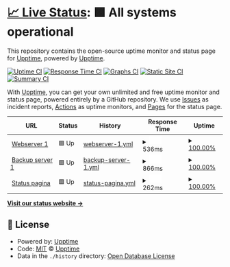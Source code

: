 # [📈 Live Status](https://status.jvis.nl): <!--live status--> **🟩 All systems operational**

This repository contains the open-source uptime monitor and status page for [Upptime](https://upptime.js.org), powered by [Upptime](https://github.com/upptime/upptime).

[![Uptime CI](https://github.com/jvinternetsolutions/status/workflows/Uptime%20CI/badge.svg)](https://github.com/jvinternetsolutions/status/actions?query=workflow%3A%22Uptime+CI%22)
[![Response Time CI](https://github.com/jvinternetsolutions/status/workflows/Response%20Time%20CI/badge.svg)](https://github.com/jvinternetsolutions/status/actions?query=workflow%3A%22Response+Time+CI%22)
[![Graphs CI](https://github.com/jvinternetsolutions/status/workflows/Graphs%20CI/badge.svg)](https://github.com/jvinternetsolutions/status/actions?query=workflow%3A%22Graphs+CI%22)
[![Static Site CI](https://github.com/jvinternetsolutions/status/workflows/Static%20Site%20CI/badge.svg)](https://github.com/jvinternetsolutions/status/actions?query=workflow%3A%22Static+Site+CI%22)
[![Summary CI](https://github.com/jvinternetsolutions/status/workflows/Summary%20CI/badge.svg)](https://github.com/jvinternetsolutions/status/actions?query=workflow%3A%22Summary+CI%22)

With [Upptime](https://upptime.js.org), you can get your own unlimited and free uptime monitor and status page, powered entirely by a GitHub repository. We use [Issues](https://github.com/upptime/upptime/issues) as incident reports, [Actions](https://github.com/jvinternetsolutions/status/actions) as uptime monitors, and [Pages](https://status.jvis.nl) for the status page.

<!--start: status pages-->
<!-- This summary is generated by Upptime (https://github.com/upptime/upptime) -->
<!-- Do not edit this manually, your changes will be overwritten -->
<!-- prettier-ignore -->
| URL | Status | History | Response Time | Uptime |
| --- | ------ | ------- | ------------- | ------ |
| <img alt="" src="https://favicons.githubusercontent.com/srv01.jvis.nl" height="13"> [Webserver 1](https://srv01.jvis.nl) | 🟩 Up | [webserver-1.yml](https://github.com/jvinternetsolutions/status/commits/HEAD/history/webserver-1.yml) | <details><summary><img alt="Response time graph" src="./graphs/webserver-1/response-time-week.png" height="20"> 536ms</summary><br><a href="https://status.jvis.nl/history/webserver-1"><img alt="Response time 536" src="https://img.shields.io/endpoint?url=https%3A%2F%2Fraw.githubusercontent.com%2Fjvinternetsolutions%2Fstatus%2FHEAD%2Fapi%2Fwebserver-1%2Fresponse-time.json"></a><br><a href="https://status.jvis.nl/history/webserver-1"><img alt="24-hour response time 536" src="https://img.shields.io/endpoint?url=https%3A%2F%2Fraw.githubusercontent.com%2Fjvinternetsolutions%2Fstatus%2FHEAD%2Fapi%2Fwebserver-1%2Fresponse-time-day.json"></a><br><a href="https://status.jvis.nl/history/webserver-1"><img alt="7-day response time 536" src="https://img.shields.io/endpoint?url=https%3A%2F%2Fraw.githubusercontent.com%2Fjvinternetsolutions%2Fstatus%2FHEAD%2Fapi%2Fwebserver-1%2Fresponse-time-week.json"></a><br><a href="https://status.jvis.nl/history/webserver-1"><img alt="30-day response time 536" src="https://img.shields.io/endpoint?url=https%3A%2F%2Fraw.githubusercontent.com%2Fjvinternetsolutions%2Fstatus%2FHEAD%2Fapi%2Fwebserver-1%2Fresponse-time-month.json"></a><br><a href="https://status.jvis.nl/history/webserver-1"><img alt="1-year response time 536" src="https://img.shields.io/endpoint?url=https%3A%2F%2Fraw.githubusercontent.com%2Fjvinternetsolutions%2Fstatus%2FHEAD%2Fapi%2Fwebserver-1%2Fresponse-time-year.json"></a></details> | <details><summary><a href="https://status.jvis.nl/history/webserver-1">100.00%</a></summary><a href="https://status.jvis.nl/history/webserver-1"><img alt="All-time uptime 100.00%" src="https://img.shields.io/endpoint?url=https%3A%2F%2Fraw.githubusercontent.com%2Fjvinternetsolutions%2Fstatus%2FHEAD%2Fapi%2Fwebserver-1%2Fuptime.json"></a><br><a href="https://status.jvis.nl/history/webserver-1"><img alt="24-hour uptime 100.00%" src="https://img.shields.io/endpoint?url=https%3A%2F%2Fraw.githubusercontent.com%2Fjvinternetsolutions%2Fstatus%2FHEAD%2Fapi%2Fwebserver-1%2Fuptime-day.json"></a><br><a href="https://status.jvis.nl/history/webserver-1"><img alt="7-day uptime 100.00%" src="https://img.shields.io/endpoint?url=https%3A%2F%2Fraw.githubusercontent.com%2Fjvinternetsolutions%2Fstatus%2FHEAD%2Fapi%2Fwebserver-1%2Fuptime-week.json"></a><br><a href="https://status.jvis.nl/history/webserver-1"><img alt="30-day uptime 100.00%" src="https://img.shields.io/endpoint?url=https%3A%2F%2Fraw.githubusercontent.com%2Fjvinternetsolutions%2Fstatus%2FHEAD%2Fapi%2Fwebserver-1%2Fuptime-month.json"></a><br><a href="https://status.jvis.nl/history/webserver-1"><img alt="1-year uptime 100.00%" src="https://img.shields.io/endpoint?url=https%3A%2F%2Fraw.githubusercontent.com%2Fjvinternetsolutions%2Fstatus%2FHEAD%2Fapi%2Fwebserver-1%2Fuptime-year.json"></a></details>
| <img alt="" src="https://favicons.githubusercontent.com/s3.eu-central-1.wasabisys.com" height="13"> [Backup server 1](https://s3.eu-central-1.wasabisys.com) | 🟩 Up | [backup-server-1.yml](https://github.com/jvinternetsolutions/status/commits/HEAD/history/backup-server-1.yml) | <details><summary><img alt="Response time graph" src="./graphs/backup-server-1/response-time-week.png" height="20"> 866ms</summary><br><a href="https://status.jvis.nl/history/backup-server-1"><img alt="Response time 866" src="https://img.shields.io/endpoint?url=https%3A%2F%2Fraw.githubusercontent.com%2Fjvinternetsolutions%2Fstatus%2FHEAD%2Fapi%2Fbackup-server-1%2Fresponse-time.json"></a><br><a href="https://status.jvis.nl/history/backup-server-1"><img alt="24-hour response time 866" src="https://img.shields.io/endpoint?url=https%3A%2F%2Fraw.githubusercontent.com%2Fjvinternetsolutions%2Fstatus%2FHEAD%2Fapi%2Fbackup-server-1%2Fresponse-time-day.json"></a><br><a href="https://status.jvis.nl/history/backup-server-1"><img alt="7-day response time 866" src="https://img.shields.io/endpoint?url=https%3A%2F%2Fraw.githubusercontent.com%2Fjvinternetsolutions%2Fstatus%2FHEAD%2Fapi%2Fbackup-server-1%2Fresponse-time-week.json"></a><br><a href="https://status.jvis.nl/history/backup-server-1"><img alt="30-day response time 866" src="https://img.shields.io/endpoint?url=https%3A%2F%2Fraw.githubusercontent.com%2Fjvinternetsolutions%2Fstatus%2FHEAD%2Fapi%2Fbackup-server-1%2Fresponse-time-month.json"></a><br><a href="https://status.jvis.nl/history/backup-server-1"><img alt="1-year response time 866" src="https://img.shields.io/endpoint?url=https%3A%2F%2Fraw.githubusercontent.com%2Fjvinternetsolutions%2Fstatus%2FHEAD%2Fapi%2Fbackup-server-1%2Fresponse-time-year.json"></a></details> | <details><summary><a href="https://status.jvis.nl/history/backup-server-1">100.00%</a></summary><a href="https://status.jvis.nl/history/backup-server-1"><img alt="All-time uptime 100.00%" src="https://img.shields.io/endpoint?url=https%3A%2F%2Fraw.githubusercontent.com%2Fjvinternetsolutions%2Fstatus%2FHEAD%2Fapi%2Fbackup-server-1%2Fuptime.json"></a><br><a href="https://status.jvis.nl/history/backup-server-1"><img alt="24-hour uptime 100.00%" src="https://img.shields.io/endpoint?url=https%3A%2F%2Fraw.githubusercontent.com%2Fjvinternetsolutions%2Fstatus%2FHEAD%2Fapi%2Fbackup-server-1%2Fuptime-day.json"></a><br><a href="https://status.jvis.nl/history/backup-server-1"><img alt="7-day uptime 100.00%" src="https://img.shields.io/endpoint?url=https%3A%2F%2Fraw.githubusercontent.com%2Fjvinternetsolutions%2Fstatus%2FHEAD%2Fapi%2Fbackup-server-1%2Fuptime-week.json"></a><br><a href="https://status.jvis.nl/history/backup-server-1"><img alt="30-day uptime 100.00%" src="https://img.shields.io/endpoint?url=https%3A%2F%2Fraw.githubusercontent.com%2Fjvinternetsolutions%2Fstatus%2FHEAD%2Fapi%2Fbackup-server-1%2Fuptime-month.json"></a><br><a href="https://status.jvis.nl/history/backup-server-1"><img alt="1-year uptime 100.00%" src="https://img.shields.io/endpoint?url=https%3A%2F%2Fraw.githubusercontent.com%2Fjvinternetsolutions%2Fstatus%2FHEAD%2Fapi%2Fbackup-server-1%2Fuptime-year.json"></a></details>
| <img alt="" src="https://favicons.githubusercontent.com/status.jvis.nl" height="13"> [Status pagina](https://status.jvis.nl) | 🟩 Up | [status-pagina.yml](https://github.com/jvinternetsolutions/status/commits/HEAD/history/status-pagina.yml) | <details><summary><img alt="Response time graph" src="./graphs/status-pagina/response-time-week.png" height="20"> 262ms</summary><br><a href="https://status.jvis.nl/history/status-pagina"><img alt="Response time 262" src="https://img.shields.io/endpoint?url=https%3A%2F%2Fraw.githubusercontent.com%2Fjvinternetsolutions%2Fstatus%2FHEAD%2Fapi%2Fstatus-pagina%2Fresponse-time.json"></a><br><a href="https://status.jvis.nl/history/status-pagina"><img alt="24-hour response time 262" src="https://img.shields.io/endpoint?url=https%3A%2F%2Fraw.githubusercontent.com%2Fjvinternetsolutions%2Fstatus%2FHEAD%2Fapi%2Fstatus-pagina%2Fresponse-time-day.json"></a><br><a href="https://status.jvis.nl/history/status-pagina"><img alt="7-day response time 262" src="https://img.shields.io/endpoint?url=https%3A%2F%2Fraw.githubusercontent.com%2Fjvinternetsolutions%2Fstatus%2FHEAD%2Fapi%2Fstatus-pagina%2Fresponse-time-week.json"></a><br><a href="https://status.jvis.nl/history/status-pagina"><img alt="30-day response time 262" src="https://img.shields.io/endpoint?url=https%3A%2F%2Fraw.githubusercontent.com%2Fjvinternetsolutions%2Fstatus%2FHEAD%2Fapi%2Fstatus-pagina%2Fresponse-time-month.json"></a><br><a href="https://status.jvis.nl/history/status-pagina"><img alt="1-year response time 262" src="https://img.shields.io/endpoint?url=https%3A%2F%2Fraw.githubusercontent.com%2Fjvinternetsolutions%2Fstatus%2FHEAD%2Fapi%2Fstatus-pagina%2Fresponse-time-year.json"></a></details> | <details><summary><a href="https://status.jvis.nl/history/status-pagina">100.00%</a></summary><a href="https://status.jvis.nl/history/status-pagina"><img alt="All-time uptime 100.00%" src="https://img.shields.io/endpoint?url=https%3A%2F%2Fraw.githubusercontent.com%2Fjvinternetsolutions%2Fstatus%2FHEAD%2Fapi%2Fstatus-pagina%2Fuptime.json"></a><br><a href="https://status.jvis.nl/history/status-pagina"><img alt="24-hour uptime 100.00%" src="https://img.shields.io/endpoint?url=https%3A%2F%2Fraw.githubusercontent.com%2Fjvinternetsolutions%2Fstatus%2FHEAD%2Fapi%2Fstatus-pagina%2Fuptime-day.json"></a><br><a href="https://status.jvis.nl/history/status-pagina"><img alt="7-day uptime 100.00%" src="https://img.shields.io/endpoint?url=https%3A%2F%2Fraw.githubusercontent.com%2Fjvinternetsolutions%2Fstatus%2FHEAD%2Fapi%2Fstatus-pagina%2Fuptime-week.json"></a><br><a href="https://status.jvis.nl/history/status-pagina"><img alt="30-day uptime 100.00%" src="https://img.shields.io/endpoint?url=https%3A%2F%2Fraw.githubusercontent.com%2Fjvinternetsolutions%2Fstatus%2FHEAD%2Fapi%2Fstatus-pagina%2Fuptime-month.json"></a><br><a href="https://status.jvis.nl/history/status-pagina"><img alt="1-year uptime 100.00%" src="https://img.shields.io/endpoint?url=https%3A%2F%2Fraw.githubusercontent.com%2Fjvinternetsolutions%2Fstatus%2FHEAD%2Fapi%2Fstatus-pagina%2Fuptime-year.json"></a></details>

<!--end: status pages-->

[**Visit our status website →**](https://status.jvis.nl)

## 📄 License

- Powered by: [Upptime](https://github.com/upptime/upptime)
- Code: [MIT](./LICENSE) © [Upptime](https://upptime.js.org)
- Data in the `./history` directory: [Open Database License](https://opendatacommons.org/licenses/odbl/1-0/)
